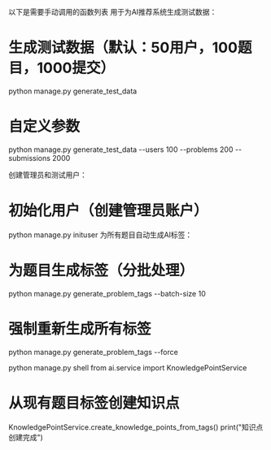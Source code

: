以下是需要手动调用的函数列表
用于为AI推荐系统生成测试数据：
# 生成测试数据（默认：50用户，100题目，1000提交）
python manage.py generate_test_data

# 自定义参数
python manage.py generate_test_data --users 100 --problems 200 --submissions 2000

创建管理员和测试用户：
# 初始化用户（创建管理员账户）
python manage.py inituser
为所有题目自动生成AI标签：
# 为题目生成标签（分批处理）
python manage.py generate_problem_tags --batch-size 10

# 强制重新生成所有标签
python manage.py generate_problem_tags --force

python manage.py shell
from ai.service import KnowledgePointService

# 从现有题目标签创建知识点
KnowledgePointService.create_knowledge_points_from_tags()
print("知识点创建完成")